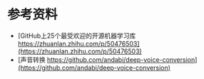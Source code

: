 # 


# 参考资料
+ [GitHub上25个最受欢迎的开源机器学习库 https://zhuanlan.zhihu.com/p/50476503](https://zhuanlan.zhihu.com/p/50476503)
+ [声音转换 https://github.com/andabi/deep-voice-conversion](https://github.com/andabi/deep-voice-conversion)